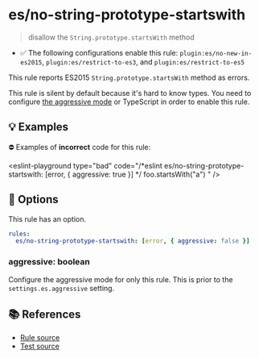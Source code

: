 # es/no-string-prototype-startswith
> disallow the `String.prototype.startsWith` method

- ✅ The following configurations enable this rule: `plugin:es/no-new-in-es2015`, `plugin:es/restrict-to-es3`, and `plugin:es/restrict-to-es5`

This rule reports ES2015 `String.prototype.startsWith` method as errors.

This rule is silent by default because it's hard to know types. You need to configure [the aggressive mode](../#the-aggressive-mode) or TypeScript in order to enable this rule.

## 💡 Examples

⛔ Examples of **incorrect** code for this rule:

<eslint-playground type="bad" code="/*eslint es/no-string-prototype-startswith: [error, { aggressive: true }] */
foo.startsWith("a")
" />

## 🔧 Options

This rule has an option.

```yml
rules:
  es/no-string-prototype-startswith: [error, { aggressive: false }]
```

### aggressive: boolean

Configure the aggressive mode for only this rule.
This is prior to the `settings.es.aggressive` setting.

## 📚 References

- [Rule source](https://github.com/mysticatea/eslint-plugin-es/blob/v4.1.0/lib/rules/no-string-prototype-startswith.js)
- [Test source](https://github.com/mysticatea/eslint-plugin-es/blob/v4.1.0/tests/lib/rules/no-string-prototype-startswith.js)
